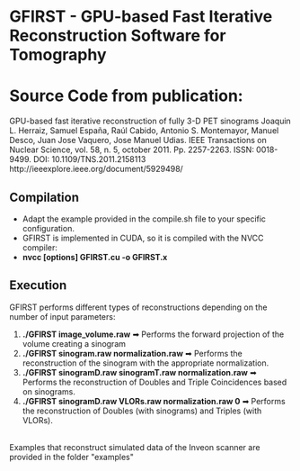 # GFIRST - GPU-based Fast Iterative Reconstruction Software for Tomography #

<h1> Source Code from publication: </h1>
GPU-based fast iterative reconstruction of fully 3-D PET sinograms
Joaquin L. Herraiz, Samuel España, Raúl Cabido, Antonio S. Montemayor, Manuel Desco, Juan Jose Vaquero, Jose Manuel Udias.
IEEE Transactions on Nuclear Science, vol. 58, n. 5, october 2011. Pp. 2257-2263. ISSN: 0018-9499. DOI: 10.1109/TNS.2011.2158113
http://ieeexplore.ieee.org/document/5929498/

<h2> Compilation </h2>

 * Adapt the example provided in the compile.sh file to your specific configuration. 
 * GFIRST is implemented in CUDA, so it is compiled with the NVCC compiler:
 * **nvcc [options] GFIRST.cu -o GFIRST.x**

<h2> Execution </h2>
GFIRST performs different types of reconstructions depending on the number of input parameters:

1) **./GFIRST image_volume.raw**  ➡ Performs the forward projection of the volume creating a sinogram
2) **./GFIRST sinogram.raw normalization.raw**  ➡ Performs the reconstruction of the sinogram with the appropriate normalization.
3) **./GFIRST sinogramD.raw sinogramT.raw normalization.raw**  ➡ Performs the reconstruction of Doubles and Triple Coincidences based on sinograms.
4) **./GFIRST sinogramD.raw VLORs.raw normalization.raw 0** ➡  Performs the reconstruction of Doubles (with sinograms) and Triples (with VLORs).

<br>
Examples that reconstruct simulated data of the Inveon scanner are provided in the folder "examples"
</br>
